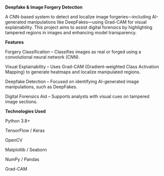 **Deepfake & Image Forgery Detection**  

A CNN-based system to detect and localize image forgeries—including AI-generated manipulations like DeepFakes—using Grad-CAM for visual explainability. This project aims to assist digital forensics by highlighting tampered regions in images and enhancing model transparency.

**Features**  

Forgery Classification – Classifies images as real or forged using a convolutional neural network (CNN).

Visual Explainability – Uses Grad-CAM (Gradient-weighted Class Activation Mapping) to generate heatmaps and localize manipulated regions.

Deepfake Detection – Focused on identifying AI-generated image manipulations, such as DeepFakes.

Digital Forensics Aid – Supports analysts with visual cues on tampered image sections.

**Technologies Used**  

Python 3.8+

TensorFlow / Keras

OpenCV

Matplotlib / Seaborn

NumPy / Pandas

Grad-CAM
